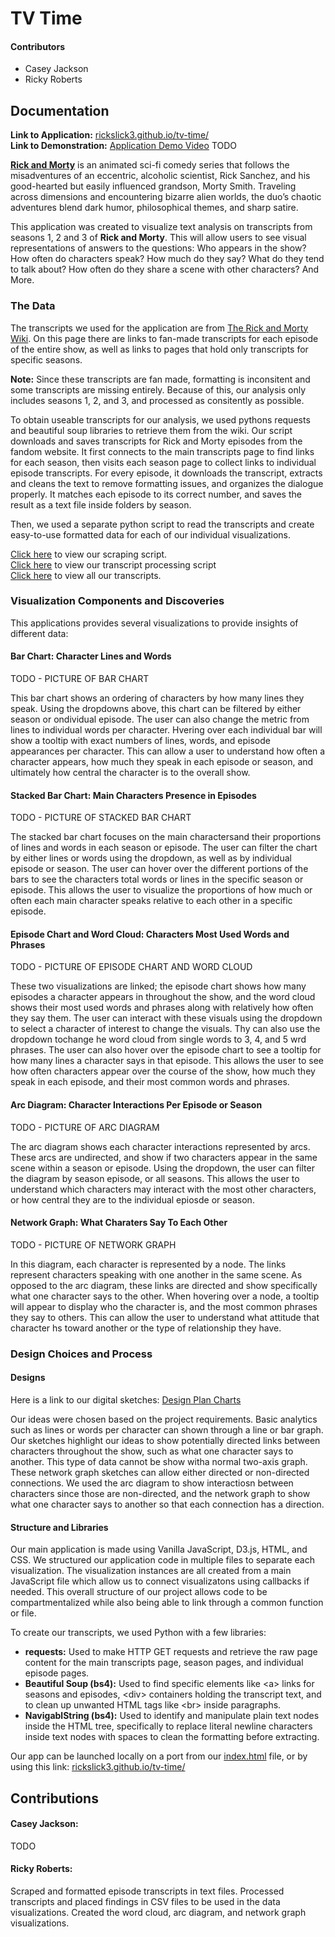 # TV Time

#### Contributors

- Casey Jackson
- Ricky Roberts

## Documentation

**Link to Application:** [rickslick3.github.io/tv-time/](https://rickslick3.github.io/tv-time/) <br/>
**Link to Demonstration:** [Application Demo Video](https://www.youtube.com/watch?v=xvFZjo5PgG0) TODO

[**Rick and Morty**](https://en.wikipedia.org/wiki/Rick_and_Morty) is an animated sci-fi comedy series that follows the misadventures of an eccentric, alcoholic scientist, Rick Sanchez, and his good-hearted but easily influenced grandson, Morty Smith. Traveling across dimensions and encountering bizarre alien worlds, the duo’s chaotic adventures blend dark humor, philosophical themes, and sharp satire.

This application was created to visualize text analysis on transcripts from seasons 1, 2 and 3 of **Rick and Morty**. This will allow users to see visual representations of answers to the questions: Who appears in the show? How often do characters speak? How much do they say? What do they tend to talk about? How often do they share a scene with other characters? And More.

### The Data

The transcripts we used for the application are from [The Rick and Morty Wiki](https://rickandmorty.fandom.com/wiki/Category:Transcripts). On this page there are links to fan-made transcripts for each episode of the entire show, as well as links to pages that hold only transcripts for specific seasons. 

**Note:** Since these transcripts are fan made, formatting is inconsitent and some transcripts are missing entirely. Because of this, our analysis only includes seasons 1, 2, and 3, and processed as consitently as possible. 

To obtain useable transcripts for our analysis, we used pythons requests and beautiful soup libraries to retrieve them from the wiki. Our script downloads and saves transcripts for Rick and Morty episodes from the fandom website. It first connects to the main transcripts page to find links for each season, then visits each season page to collect links to individual episode transcripts. For every episode, it downloads the transcript, extracts and cleans the text to remove formatting issues, and organizes the dialogue properly. It matches each episode to its correct number, and saves the result as a text file inside folders by season.

Then, we used a separate python script to read the transcripts and create easy-to-use formatted data for each of our individual visualizations. 

[Click here](https://github.com/RickSlick3/tv-time/blob/main/scraping.py) to view our scraping script. <br/>
[Click here](https://github.com/RickSlick3/tv-time/blob/main/preprocessing.py) to view our transcript processing script <br/>
[Click here](https://github.com/RickSlick3/tv-time/tree/main/transcripts) to view all our transcripts.

### Visualization Components and Discoveries

This applications provides several visualizations to provide insights of different data:

#### Bar Chart: Character Lines and Words

TODO - PICTURE OF BAR CHART

This bar chart shows an ordering of characters by how many lines they speak. Using the dropdowns above, this chart can be filtered by either season or ondividual episode. The user can also change the metric from lines to individual words per character. Hvering over each individual bar will show a tooltip with exact numbers of lines, words, and episode appearances per character. This can allow a user to understand how often a character appears, how much they speak in each episode or season, and ultimately how central the character is to the overall show. 

#### Stacked Bar Chart: Main Characters Presence in Episodes

TODO - PICTURE OF STACKED BAR CHART

The stacked bar chart focuses on the main charactersand their proportions of lines and words in each season or episode. The user can filter the chart by either lines or words using the dropdown, as well as by individual episode or season. The user can hover over the different portions of the bars to see the characters total words or lines in the specific season or episode. This allows the user to visualize the proportions of how much or often each main character speaks relative to each other in a specific episode.

#### Episode Chart and Word Cloud: Characters Most Used Words and Phrases

TODO - PICTURE OF EPISODE CHART AND WORD CLOUD

These two visualizations are linked; the episode chart shows how many episodes a character appears in throughout the show, and the word cloud shows their most used words and phrases along with relatively how often they say them. The user can interact with these visuals using the dropdown to select a character of interest to change the visuals. Thy can also use the dropdown tochange he word cloud from single words to 3, 4, and 5 wrd phrases. The user can also hover over the episode chart to see a tooltip for how many lines a character says in that episode. This allows the user to see how often characters appear over the course of the show, how much they speak in each episode, and their most common words and phrases. 

#### Arc Diagram: Character Interactions Per Episode or Season

TODO - PICTURE OF ARC DIAGRAM

The arc diagram shows each character interactions represented by arcs. These arcs are undirected, and show if two characters appear in the same scene within a season or episode. Using the dropdown, the user can filter the diagram by season episode, or all seasons. This allows the user to understand which characters may interact with the most other characters, or how central they are to the individual epiosde or season. 

#### Network Graph: What Charaters Say To Each Other

TODO - PICTURE OF NETWORK GRAPH

In this diagram, each character is represented by a node. The links represent characters speaking with one another in the same scene. As opposed to the arc diagram, these links are directed and show specifically what one character says to the other. When hovering over a node, a tooltip will appear to display who the character is, and the most common phrases they say to others. This can allow the user to understand what attitude that character hs toward another or the type of relationship they have.

### Design Choices and Process

#### Designs

Here is a link to our digital sketches: [Design Plan Charts](/documentation-files/tv-time-visual-sketches.pdf)

Our ideas were chosen based on the project requirements. Basic analytics such as lines or words per character can shown through a line or bar graph. Our sketches highlight our ideas to show potentially directed links between characters throughout the show, such as what one character says to another. This type of data cannot be show witha normal two-axis graph. These network graph sketches can allow either directed or non-directed connections. We used the arc diagram to show interactiosn between characters since those are non-directed, and the network graph to show what one character says to another so that each connection has a direction.  

#### Structure and Libraries

Our main application is made using Vanilla JavaScript, D3.js, HTML, and CSS. We structured our application code in multiple files to separate each visualization. The visualization instances are all created from a main JavaScript file which allow us to connect visualizatons using callbacks if needed. This overall structure of our project allows code to be compartmentalized while also being able to link through a common function or file.

To create our transcripts, we used Python with a few libraries:
- **requests:** Used to make HTTP GET requests and retrieve the raw page content for the main transcripts page, season pages, and individual episode pages.
- **Beautiful Soup (bs4):** Used to find specific elements like \<a> links for seasons and episodes, \<div> containers holding the transcript text, and to clean up unwanted HTML tags like \<br> inside paragraphs.
- **NavigablString (bs4):** Used to identify and manipulate plain text nodes inside the HTML tree, specifically to replace literal newline characters inside text nodes with spaces to clean the formatting before extracting.

Our app can be launched locally on a port from our [index.html](https://github.com/RickSlick3/tv-time/blob/main/docs/index.html) file, or by using this link: [rickslick3.github.io/tv-time/](https://rickslick3.github.io/tv-time/)

## Contributions

#### Casey Jackson:

TODO

#### Ricky Roberts:

Scraped and formatted episode transcripts in text files. Processed transcripts and placed findings in CSV files to be used in the data visualizations. Created the word cloud, arc diagram, and network graph visualizations. 
